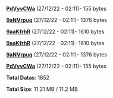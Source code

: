 [**PdVyvCWa**](/data/PdVyvCWa.txt) (27/12/22 - 02:11)- 155 bytes

[**9aNVrpuq**](/data/9aNVrpuq.txt) (27/12/22 - 02:11)- 1376 bytes

[**9aaKfrhR**](/data/9aaKfrhR.txt) (27/12/22 - 02:11)- 1610 bytes

[**9aaKfrhR**](/data/9aaKfrhR.txt) (27/12/22 - 02:11)- 1610 bytes

[**9aNVrpuq**](/data/9aNVrpuq.txt) (27/12/22 - 02:11)- 1376 bytes

[**PdVyvCWa**](/data/PdVyvCWa.txt) (27/12/22 - 02:11)- 155 bytes

**Total Datas**: 1852

**Total Size**: 11.21 MB / 11.2 MB